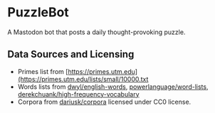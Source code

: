 # PuzzleBot

A Mastodon bot that posts a daily thought-provoking puzzle.


## Data Sources and Licensing

- Primes list from [https://primes.utm.edu](https://primes.utm.edu/lists/small/10000.txt
- Words lists from [dwyl/english-words](https://github.com/dwyl/english-words), 
[powerlanguage/word-lists](https://github.com/powerlanguage/word-lists), 
[derekchuank/high-frequency-vocabulary](https://github.com/derekchuank/high-frequency-vocabulary)
- Corpora from [dariusk/corpora](https://github.com/dariusk/corpora) licensed
under CC0 license.